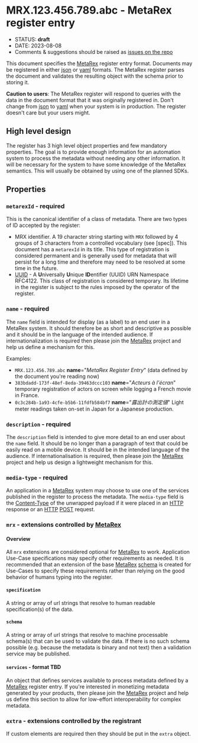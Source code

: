 # MRX.123.456.789.abc - MetaRex register entry

* STATUS: **draft**
* DATE: 2023-08-08
* Comments & suggestions should be raised as [issues on the repo](https://github.com/metarex-media/mrx-hosted/issues)

This document specifies the [MetaRex] register entry format. Documents may be
registered in either [json] or [yaml] formats. The MetaRex register parses the
document and validates the resulting object with the schema prior to storing it.

**Caution to users**: The MetaRex register will respond to queries with the data
in the document format that it was originally registered in. Don't change from
[json] to [yaml] when your system is in production. The register doesn't care
but your users might.

## High level design

The register has 3 high level object properties and few mandatory properties.
The goal is to provide enough information for an automation system to process
the metadata without needing any other information. It will be necessary for the
system to have some knowledge of the MetaRex semantics. This will usually be
obtained by using one of the planned SDKs.

## Properties

### `metarexId` - required

This is the canonical identifier of a class of metadata. There are two types of
ID accepted by the register:

* MRX identifier. A 19 character string starting with `MRX` followed by 4 groups
  of 3 characters from a controlled vocabulary (see [spec]). This document has a
  `metarexId` in its title. This type of registration is considered permanent
  and is generally used for metadata that will persist for a long time and
  therefore may need to be resolved at some time in the future.
* [UUID] -  A **U**niversally **U**nique **ID**entifier (UUID) URN Namespace
  RFC4122. This class of registration is considered temporary. Its lifetime in
  the register is subject to the rules imposed by the operator of the register.

### `name` - required

The `name` field is intended for display (as a label) to an end user in a MetaRex
system. It should therefore be as short and descriptive as possible and it should
be in the language of the intended audience. If internationalization is required
then please join the [MetaRex] project and help us define a mechanism for this.

Examples:

* `MRX.123.456.789.abc`  **name**="_MetaRex Register Entry_" (data defined by the
  document you're reading now)
* `383bdadd-173f-48ef-8eda-39463dccc103` **name**="_Acteurs à l'écran_"
  temporary registration of actors on screen while logging a French movie in
  France.
* `0c3c284b-1a93-4cfe-b5b6-11fdfb584bf7` **name**="_露出計の測定値_" Light meter
  readings taken on-set in Japan for a Japanese production.

### `description` - required

The `description` field is intended to give more detail to an end user about the
`name` field. It should be no longer than a paragraph of text that could be
easily read on a mobile device. It should be in the intended language of the
audience. If internationalisation is required, then please join the [MetaRex]
project and help us design a lightweight mechanism for this.

### `media-type` - required

An application in a [MetaRex] system may choose to use one of the services
published in the register to process the metadata. The `media-type` field is the
[Content-Type] of the unwrapped payload if it were placed in an [HTTP] response
or an [HTTP] [POST] request.

### `mrx` - extensions controlled by [MetaRex]

#### Overview

All `mrx` extensions are considered optional for [MetaRex] to work. Application
Use-Case specifications may specify other requirements as needed. It is
recommended that an extension of the base [MetaRex] [schema] is created for
Use-Cases to specify these requirements rather than relying on the good behavior
of humans typing into the register.

#### `specification`

A string or array of url strings that resolve to human readable specification(s)
of the data.

#### `schema`

A string or array of url strings that resolve to machine processable schema(s)
that can be used to validate the data. If there is no such schema possible (e.g.
because the metadata is binary and not text) then a validation service may be
published.

#### `services` - format TBD

An object that defines services available to process metadata defined by a
[MetaRex] register entry. If you're interested in monetizing metadata generated
by your products, then please join the [MetaRex] project and help us define this
section to allow for low-effort interoperability for complex metadata.

### `extra` - extensions controlled by the registrant

If custom elements are required then they should be put in the `extra` object.

[content-type]: https://datatracker.ietf.org/doc/html/rfc7231#section-3.1.1.5
[http]:         https://datatracker.ietf.org/doc/html/rfc7231
[json]:         https://www.json.org
[metarex]:      https://metarex.media
[post]:         https://datatracker.ietf.org/doc/html/rfc7231#section-4.3.3
[schema]:       https://github.com/metarex.media/mrx-hosted/MRX.123.456.789.abc/schema.json
[UUID]:         https://datatracker.ietf.org/doc/html/rfc4122
[yaml]:         https://yaml.org
